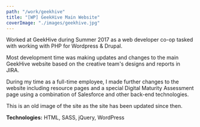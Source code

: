 ```yaml
---
path: "/work/geekhive"
title: "[WP] GeekHive Main Website"
coverImage: "./images/geekhive.jpg"
---
```

Worked at GeekHive during Summer 2017 as a web developer co-op tasked with working with PHP for Wordpress & Drupal.

Most development time was making updates and changes to the main GeekHive website based on the creative team's designs and reports in JIRA.

During my time as a full-time employee, I made further changes to the website including resource pages and a special Digital Maturity Assessment page using a combination of Salesforce and other back-end technologies.

This is an old image of the site as the site has been updated since then.

**Technologies:** HTML, SASS, jQuery, WordPress
